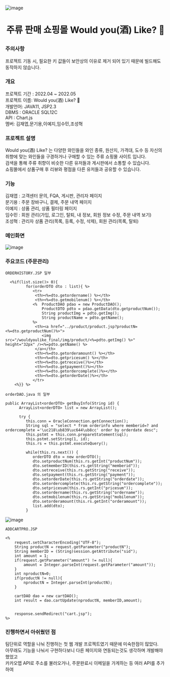 ![image](https://github.com/user-attachments/assets/63f890e5-8051-43ae-89a0-f50fd5cdb963)<h1><p align="center"> 주류 판매 쇼핑몰 Would you(酒) Like? 🍷</p></h1>


### 주의사항 
프로젝트 기동 시, 필요한 키 값들이 보안상의 이유로 제거 되어 있기 때문에 빌드해도 동작하지 않습니다.

### 개요
프로젝트 기간 : 2022.04 ~ 2022.05<br>
프로젝트 이름: Would you(酒) Like? 🍷<br>
개발언어: JAVA11, JSP2.3<br>
DBMS : ORACLE SQL12C<br>
API : Chart.js<br>
멤버: 김재엽,문기용,이예지,임수민,조성혁<br>

### 프로젝트 설명
Would you(酒) Like? 는 다양한 와인들을 와인 종류, 원산지, 가격대, 도수 등 자신의 취향에 맞는 와인들을 구경하거나 구매할 수 있는 주류 쇼핑몰 사이트 입니다.<br>
검색을 통해 주류 취향이 비슷한 다른 유저들과 게시판에서 소통할 수 있습니다.<br>
쇼핑몰에서 상품구매 후 리뷰와 평점을 다른 유저들과 공유할 수 있습니다.

### 기능
김재엽 : 고객센터 문의, FQA, 게시판, 관리자 페이지<br>
문기용 : 주문 장바구니, 결제, 주문 내역 페이지<br>
이예지 : 상품 관리, 상품 필터링 페이지<br>
임수민 : 회원 관리(가입, 로그인, 탈퇴, 내 정보, 회원 정보 수정, 주문 내역 보기)<br>
조성혁 : 관리자 상품 관리(목록, 등록, 수정, 삭제), 회원 관리(목록, 탈퇴)

### 메인화면
![image](https://github.com/user-attachments/assets/6888c029-4bde-4a9e-b72c-47483b787647)


### 주요코드 (주문관리)
 
```
ORDERHISTORY.JSP 일부

  <%if(list.size()> 0){
	     for(orderDTO dto : list){ %>
	     	<tr>
	         <th><%=dto.getordername() %></th>
	         <th><%=dto.getmobilenum() %></th>
			<%	ProductDAO pdao = new ProductDAO();
				ProductDTO pdto = pdao.getData(dto.getproductNum());
				String productImg = pdto.getImg();
				String productName = pdto.getName();
			%>
	         <th><a href="../product/product.jsp?productN=<%=dto.getproductNum()%>">
	         	<img src="/wouldyoulike_final/img/product/<%=pdto.getImg() %>" height="32px" /><%=pdto.getName() %>
	         </a></th>
	         <th><%=dto.getorderamount() %></th>
	         <th><%=dto.getpricesum() %></th>
	         <th><%=dto.getreceive()%></th>
	         <th><%=dto.getpayment()%></th>
	         <th><%=dto.getordercomplete()%></th>
	         <th><%=dto.getorderDate()%></th>
	        </tr>
	<%}} %>

```
```
orderDAO.java 의 일부

public ArrayList<orderDTO> getBuyInfo(String id) {
      ArrayList<orderDTO> list = new ArrayList();

      try {
         this.conn = OracleConnection.getConnection();
         String sql = "select * from orderinfo where memberid=? and ordercomplete ='\uc218\ub839\uc644\ub8cc' order by orderdate desc";
         this.pstmt = this.conn.prepareStatement(sql);
         this.pstmt.setString(1, id);
         this.rs = this.pstmt.executeQuery();

         while(this.rs.next()) {
            orderDTO dto = new orderDTO();
            dto.setproductNum(this.rs.getInt("productNum"));
            dto.setmemberID(this.rs.getString("memberid"));
            dto.setreceive(this.rs.getString("receive"));
            dto.setpayment(this.rs.getString("payment"));
            dto.setorderDate(this.rs.getString("orderdate"));
            dto.setordercomplete(this.rs.getString("ordercomplete"));
            dto.setpricesum(this.rs.getInt("pricesum"));
            dto.setordername(this.rs.getString("ordername"));
            dto.setmobilenum(this.rs.getString("mobilenum"));
            dto.setorderamount(this.rs.getInt("orderamount"));
            list.add(dto);
         }

```
![image](https://github.com/user-attachments/assets/b25358c0-0f7b-4088-a9e0-a19b22c993b2)


```
ADDCARTPRO.JSP

<%
	request.setCharacterEncoding("UTF-8");
	String productN = request.getParameter("productN");
	String memberID = (String)session.getAttribute("sid");
	int amount = 1;
	if(request.getParameter("amount") != null){
		amount = Integer.parseInt(request.getParameter("amount"));
	}
	int nproductN=0;
	if(productN != null){
		nproductN = Integer.parseInt(productN);
	}

	cartDAO dao = new cartDAO();
	int result = dao.cartUpdate(nproductN, memberID,amount); 
	
	
	response.sendRedirect("cart.jsp");
%>

```

 
### 진행하면서 아쉬웠던 점

팀단위로 역할을 나눠 진행하는 첫 웹 개발 프로젝트였기 때문에 미숙한점이 많았다.<br>
아무래도 기능을 나눠서 구현하다보니 다른 페이지와 연동되는것도 생각하며 개발해야 했었고<br>
카카오맵 API로 주소를 불러오거나, 주문완료시 이메일을 가게하는 등 여러 API를 추가하여
 










